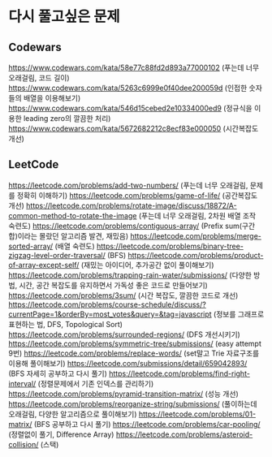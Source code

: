 # 다시 풀고싶은 문제

## Codewars

https://www.codewars.com/kata/58e77c88fd2d893a77000102 (푸는데 너무 오래걸림, 코드 길이)
https://www.codewars.com/kata/5263c6999e0f40dee200059d (인접한 숫자들의 배열을 이용해보기)
https://www.codewars.com/kata/546d15cebed2e10334000ed9 (정규식을 이용한 leading zero의 깔끔한 처리)
https://www.codewars.com/kata/5672682212c8ecf83e000050 (시간복잡도 개선)

## LeetCode

https://leetcode.com/problems/add-two-numbers/ (푸는데 너무 오래걸림, 문제를 정확히 이해하기)
https://leetcode.com/problems/game-of-life/ (공간복잡도 개선)
https://leetcode.com/problems/rotate-image/discuss/18872/A-common-method-to-rotate-the-image (푸는데 너무 오래걸림, 2차원 배열 조작 숙련도)
https://leetcode.com/problems/contiguous-array/ (Prefix sum(구간 합)이라는 몰랐던 알고리즘 발견, 재밌음)
https://leetcode.com/problems/merge-sorted-array/ (배열 숙련도)
https://leetcode.com/problems/binary-tree-zigzag-level-order-traversal/ (BFS)
https://leetcode.com/problems/product-of-array-except-self/ (재밌는 아이디어, 추가공간 없이 풀이해보기)
https://leetcode.com/problems/trapping-rain-water/submissions/ (다양한 방법, 시간, 공간 복잡도를 유지하면서 가독성 좋은 코드로 만들어보기)
https://leetcode.com/problems/3sum/ (시간 복잡도, 깔끔한 코드로 개선)
https://leetcode.com/problems/course-schedule/discuss/?currentPage=1&orderBy=most_votes&query=&tag=javascript (정보를 그래프로 표현하는 법, DFS, Topological Sort)
https://leetcode.com/problems/surrounded-regions/ (DFS 개선시키기)
https://leetcode.com/problems/symmetric-tree/submissions/ (easy attempt 9번)
https://leetcode.com/problems/replace-words/ (set말고 Trie 자료구조를 이용해 풀이해보기)
https://leetcode.com/submissions/detail/659042893/ (BFS 자세히 공부하고 다시 풀기)
https://leetcode.com/problems/find-right-interval/ (정렬문제에서 기존 인덱스를 관리하기)
https://leetcode.com/problems/pyramid-transition-matrix/ (성능 개선)
https://leetcode.com/problems/reorganize-string/submissions/ (풀이하는데 오래걸림, 다양한 알고리즘으로 풀이해보기)
https://leetcode.com/problems/01-matrix/ (BFS 공부하고 다시 풀기)
https://leetcode.com/problems/car-pooling/ (정렬없이 풀기, Difference Array)
https://leetcode.com/problems/asteroid-collision/ (스택)
